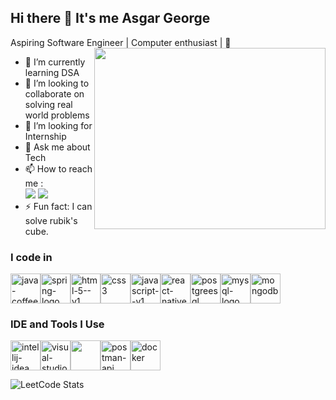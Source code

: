 ## Hi there 👋 It's me Asgar George
Aspiring Software Engineer | Computer enthusiast | 🗿
<img align="right" width="370" height="290" src="https://i.giphy.com/media/v1.Y2lkPTc5MGI3NjExdW81M2FzM2hkdDFleGMwcmFrMHdxeGNhbnkxYXA4bmVnaG5tYzlyNCZlcD12MV9pbnRlcm5hbF9naWZfYnlfaWQmY3Q9Zw/Dh5q0sShxgp13DwrvG/giphy.gif">
                                            
- 🌱 I’m currently learning DSA
- 👯 I’m looking to collaborate on solving real world problems
- 🤔 I’m looking for Internship
- 💬 Ask me about Tech
- 📫 How to reach me :
<br /> [<img src="https://img.shields.io/badge/Twitter-1DA1F2?style=for-the-badge&logo=twitter&logoColor=white" />](https://x.com/AsgarGeorge) [<img src="https://img.shields.io/badge/LinkedIn-0077B5?style=for-the-badge&logo=linkedin&logoColor=white" />](https://www.linkedin.com/in/asgargeorge/)
- ⚡ Fun fact: I can solve rubik's cube.

### I code in
<img width="48" height="48" src="https://img.icons8.com/color/48/java-coffee-cup-logo--v1.png" alt="java-coffee-cup-logo--v1"/><img width="48" height="48" src="https://img.icons8.com/color/48/spring-logo.png" alt="spring-logo"/><img width="48" height="48" src="https://img.icons8.com/color/48/html-5--v1.png" alt="html-5--v1"/><img width="48" height="48" src="https://img.icons8.com/color/48/css3.png" alt="css3"/><img width="48" height="48" src="https://img.icons8.com/color/48/javascript--v1.png" alt="javascript--v1"/><img width="48" height="48" src="https://img.icons8.com/nolan/64/react-native.png" alt="react-native"/><img width="48" height="48" src="https://img.icons8.com/color/48/postgreesql.png" alt="postgreesql"/><img width="48" height="48" src="https://img.icons8.com/fluency/48/mysql-logo.png" alt="mysql-logo"/><img width="48" height="48" src="https://img.icons8.com/color/48/mongodb.png" alt="mongodb"/>
### IDE and Tools I Use
 <img width="48" height="48" src="https://img.icons8.com/color/48/intellij-idea.png" alt="intellij-idea"/><img width="48" height="48" src="https://img.icons8.com/fluency/48/visual-studio-code-2019.png" alt="visual-studio-code-2019"/><img height="48" width="48" src="https://img.icons8.com/color/50/000000/git.png"/><img width="48" height="48" src="https://img.icons8.com/dusk/64/postman-api.png" alt="postman-api"/><img width="48" height="48" src="https://img.icons8.com/color/48/docker.png" alt="docker"/>




![LeetCode Stats](https://leetcard.jacoblin.cool/asgarantony?theme=nord&font=Karla&ext=heatmap)
